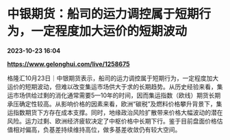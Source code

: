 # 中银期货：船司的运力调控属于短期行为，一定程度加大运价的短期波动

**2023-10-23 16:04**

**https://www.gelonghui.com/live/1258675**

格隆汇10月23日｜中银期货表示，船司的运力调控属于短期行为，一定程度加大运价的短期波动，但难以改变集运市场供大于求的长期趋势。从历史经验来看，集运市场供给过剩的消化通常需要5—10年的时间，因而集运指数（欧线）期货长期承压确定性较高。从影响价格的因素来看，欧洲“碳税”及燃料价格攀升背景下，集运指数期货下方存在成本支撑。同时，地缘政治风险扩散带来价格大幅波动的潜在风险。运力过剩、欧洲经济疲软决定了中枢价格中长期下行。鉴于目前盘面价格估值相对偏高，负基差持续维持高位，做多基差收敛仍有较大空间。